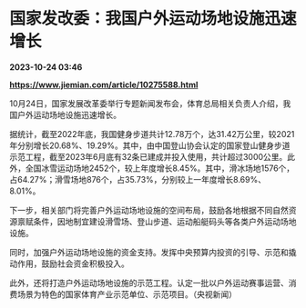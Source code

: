 # 国家发改委：我国户外运动场地设施迅速增长

**2023-10-24 03:46**

**https://www.jiemian.com/article/10275588.html**

10月24日，国家发展改革委举行专题新闻发布会，体育总局相关负责人介绍，我国户外运动场地设施迅速增长。

据统计，截至2022年底，我国健身步道共计12.78万个，达31.42万公里，较2021年分别增长20.68%、19.29%。其中，由中国登山协会认定的国家登山健身步道示范工程，截至2023年6月底有32条已建成并投入使用，共计超过3000公里。此外，全国冰雪运动场地2452个，较上年度增长8.45%。其中，滑冰场地1576个，占64.27%；滑雪场地876个，占35.73%，分别较上一年度增长8.69%、8.01%。

下一步，相关部门将完善户外运动场地设施的空间布局，鼓励各地根据不同自然资源禀赋条件，因地制宜建设滑雪场、登山步道、运动船艇码头等各类户外运动场地设施。

同时，加强户外运动场地设施的资金支持。发挥中央预算内投资的引导、示范和撬动作用，鼓励社会资金积极投入。

此外，还将打造户外运动场地设施的示范工程。认定一批以户外运动赛事运营、消费场景为特色的国家体育产业示范单位、示范项目。（央视新闻）